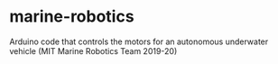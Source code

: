# marine-robotics
Arduino code that controls the motors for an autonomous underwater vehicle (MIT Marine Robotics Team 2019-20)
